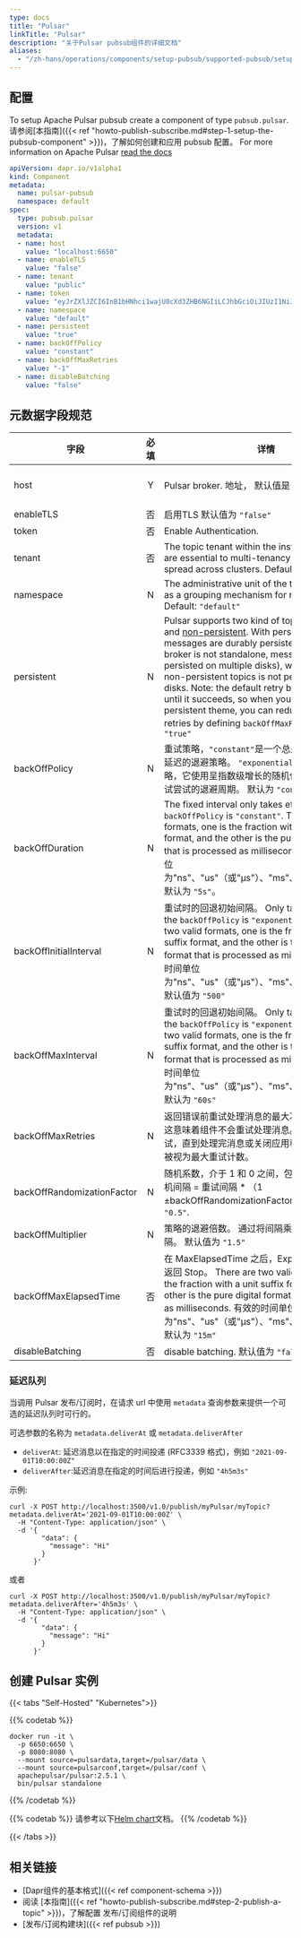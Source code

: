 ```yaml
---
type: docs
title: "Pulsar"
linkTitle: "Pulsar"
description: "关于Pulsar pubsub组件的详细文档"
aliases:
  - "/zh-hans/operations/components/setup-pubsub/supported-pubsub/setup-pulsar/"
---
```


## 配置
To setup Apache Pulsar pubsub create a component of type `pubsub.pulsar`. 请参阅[本指南]({{< ref "howto-publish-subscribe.md#step-1-setup-the-pubsub-component" >}})，了解如何创建和应用 pubsub 配置。 For more information on Apache Pulsar [read the docs](https://pulsar.apache.org/docs/en/concepts-overview/)

```yaml
apiVersion: dapr.io/v1alpha1
kind: Component
metadata:
  name: pulsar-pubsub
  namespace: default
spec:
  type: pubsub.pulsar
  version: v1
  metadata:
  - name: host
    value: "localhost:6650"
  - name: enableTLS
    value: "false"
  - name: tenant
    value: "public"
  - name: token
    value: "eyJrZXlJZCI6InB1bHNhci1wajU0cXd3ZHB6NGIiLCJhbGciOiJIUzI1NiJ9.eyJzd"
  - name: namespace
    value: "default"
  - name: persistent
    value: "true"
  - name: backOffPolicy
    value: "constant"
  - name: backOffMaxRetries
    value: "-1"
  - name: disableBatching
    value: "false"
```
## 元数据字段规范

| 字段                         | 必填 | 详情                                                                                                                                                                                                                                                                                                                                                                                                                                                                                                                                                                                                                                                                          | 示例                                                                                            |
| -------------------------- |:--:| --------------------------------------------------------------------------------------------------------------------------------------------------------------------------------------------------------------------------------------------------------------------------------------------------------------------------------------------------------------------------------------------------------------------------------------------------------------------------------------------------------------------------------------------------------------------------------------------------------------------------------------------------------------------------- | --------------------------------------------------------------------------------------------- |
| host                       | Y  | Pulsar broker. 地址， 默认值是 `"localhost:6650"`                                                                                                                                                                                                                                                                                                                                                                                                                                                                                                                                                                                                                                  | `"localhost:6650"` OR `"http://pulsar-pj54qwwdpz4b-pulsar.ap-sg.public.pulsar.com:8080"`      |
| enableTLS                  | 否  | 启用TLS  默认值为 `"false"`                                                                                                                                                                                                                                                                                                                                                                                                                                                                                                                                                                                                                                                       | `"true"`, `"false"`                                                                           |
| token                      | 否  | Enable Authentication.                                                                                                                                                                                                                                                                                                                                                                                                                                                                                                                                                                                                                                                      | [How to create pulsar token](https://pulsar.apache.org/docs/en/security-jwt/#generate-tokens) |
| tenant                     | 否  | The topic tenant within the instance. Tenants are essential to multi-tenancy in Pulsar, and spread across clusters.  Default: `"public"`                                                                                                                                                                                                                                                                                                                                                                                                                                                                                                                                    | `"public"`                                                                                    |
| namespace                  | N  | The administrative unit of the topic, which acts as a grouping mechanism for related topics.  Default: `"default"`                                                                                                                                                                                                                                                                                                                                                                                                                                                                                                                                                          | `"默认值"`                                                                                       |
| persistent                 | N  | Pulsar supports two kind of topics: [persistent](https://pulsar.apache.org/docs/en/concepts-architecture-overview#persistent-storage) and [non-persistent](https://pulsar.apache.org/docs/en/concepts-messaging/#non-persistent-topics). With persistent topics, all messages are durably persisted on disks (if the broker is not standalone, messages are durably persisted on multiple disks), whereas data for non-persistent topics is not persisted to storage disks. Note: the default retry behavior is to retry until it succeeds, so when you use a non-persistent theme, you can reduce or prohibit retries by defining `backOffMaxRetries` to `0`. 默认: `"true"` | `"true"`, `"false"`                                                                           |
| backOffPolicy              | N  | 重试策略，`"constant"`是一个总是返回相同的退避延迟的退避策略。 `"exponential"` 是一种退避策略，它使用呈指数级增长的随机化函数增加每次重试尝试的退避周期。 默认为 `"constant"`。                                                                                                                                                                                                                                                                                                                                                                                                                                                                                                                                                               | `constant`、`exponential`                                                                      |
| backOffDuration            | N  | The fixed interval only takes effect when the `backOffPolicy` is `"constant"`. There are two valid formats, one is the fraction with a unit suffix format, and the other is the pure digital format that is processed as milliseconds. 有效的时间单位为"ns"、"us"（或"μs"）、"ms"、"s"、"m"、"h"。 默认为 `"5s"`。                                                                                                                                                                                                                                                                                                                                                                               | `"5s"`、`"5000"`                                                                               |
| backOffInitialInterval     | N  | 重试时的回退初始间隔。 Only takes effect when the `backOffPolicy` is `"exponential"`. There are two valid formats, one is the fraction with a unit suffix format, and the other is the pure digital format that is processed as milliseconds. 有效的时间单位为"ns"、"us"（或"μs"）、"ms"、"s"、"m"、"h"。 默认值为 `"500"`                                                                                                                                                                                                                                                                                                                                                                                  | `"50"`                                                                                        |
| backOffMaxInterval         | N  | 重试时的回退初始间隔。 Only takes effect when the `backOffPolicy` is `"exponential"`. There are two valid formats, one is the fraction with a unit suffix format, and the other is the pure digital format that is processed as milliseconds. 有效的时间单位为"ns"、"us"（或"μs"）、"ms"、"s"、"m"、"h"。 默认为 `"60s"`                                                                                                                                                                                                                                                                                                                                                                                   | `"60000"`                                                                                     |
| backOffMaxRetries          | N  | 返回错误前重试处理消息的最大次数。 默认为 `"0"` 这意味着组件不会重试处理消息。 `"-1"` 将无限期重试，直到处理完消息或关闭应用程序。 任何正数都被视为最大重试计数。                                                                                                                                                                                                                                                                                                                                                                                                                                                                                                                                                                                   | `"3"`                                                                                         |
| backOffRandomizationFactor | N  | 随机系数，介于 1 和 0 之间，包括 0 但不是 1。 随机间隔 = 重试间隔 * （1 ±backOffRandomizationFactor）。 默认值为 `"0.5"`.                                                                                                                                                                                                                                                                                                                                                                                                                                                                                                                                                                                   | `"0.5"`                                                                                       |
| backOffMultiplier          | N  | 策略的退避倍数。 通过将间隔乘以倍数来递增间隔。 默认值为 `"1.5"`                                                                                                                                                                                                                                                                                                                                                                                                                                                                                                                                                                                                                                       | `"1.5"`                                                                                       |
| backOffMaxElapsedTime      | 否  | 在 MaxElapsedTime 之后，ExponentialBackOff 返回 Stop。 There are two valid formats, one is the fraction with a unit suffix format, and the other is the pure digital format that is processed as milliseconds. 有效的时间单位为"ns"、"us"（或"μs"）、"ms"、"s"、"m"、"h"。 默认为 `"15m"`                                                                                                                                                                                                                                                                                                                                                                                                              | `"15m"`                                                                                       |
| disableBatching            | 否  | disable batching. 默认值为 `"false"`                                                                                                                                                                                                                                                                                                                                                                                                                                                                                                                                                                                                                                            | `"true"`, `"false"`                                                                           |

### 延迟队列

当调用 Pulsar 发布/订阅时，在请求 url 中使用 `metadata` 查询参数来提供一个可选的延迟队列时可行的。

可选参数的名称为 `metadata.deliverAt` 或 `metadata.deliverAfter`
- `deliverAt`: 延迟消息以在指定的时间投递 (RFC3339 格式)，例如 `"2021-09-01T10:00:00Z"`
- `deliverAfter`:延迟消息在指定的时间后进行投递，例如 `"4h5m3s"`

示例:

```shell
curl -X POST http://localhost:3500/v1.0/publish/myPulsar/myTopic?metadata.deliverAt='2021-09-01T10:00:00Z' \
  -H "Content-Type: application/json" \
  -d '{
        "data": {
          "message": "Hi"
        }
      }'
```

或者

```shell
curl -X POST http://localhost:3500/v1.0/publish/myPulsar/myTopic?metadata.deliverAfter='4h5m3s' \
  -H "Content-Type: application/json" \
  -d '{
        "data": {
          "message": "Hi"
        }
      }'
```

## 创建 Pulsar 实例

{{< tabs "Self-Hosted" "Kubernetes">}}

{{% codetab %}}
```
docker run -it \
  -p 6650:6650 \
  -p 8080:8080 \
  --mount source=pulsardata,target=/pulsar/data \
  --mount source=pulsarconf,target=/pulsar/conf \
  apachepulsar/pulsar:2.5.1 \
  bin/pulsar standalone

```
{{% /codetab %}}

{{% codetab %}}
请参考以下[Helm chart](https://pulsar.apache.org/docs/en/kubernetes-helm/)文档。
{{% /codetab %}}

{{< /tabs >}}

## 相关链接
- [Dapr组件的基本格式]({{< ref component-schema >}})
- 阅读 [本指南]({{< ref "howto-publish-subscribe.md#step-2-publish-a-topic" >}})，了解配置 发布/订阅组件的说明
- [发布/订阅构建块]({{< ref pubsub >}})

